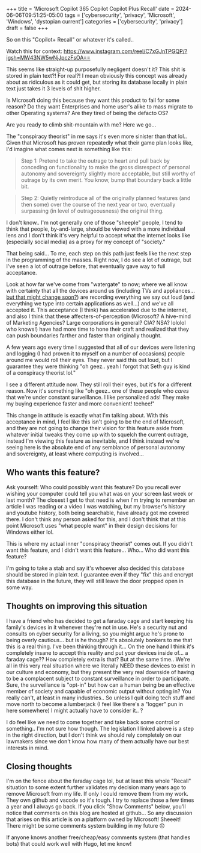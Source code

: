 +++
title = 'Microsoft Copilot 365 Copilot Copilot Plus Recall'
date = 2024-06-06T09:51:25-05:00
tags = ['cybersecurity', 'privacy', 'Microsoft', 'Windows', 'dystopian current']
categories = ['cybersecurity', 'privacy']
draft = false
+++

So on this "Copilot+ Recall" or whatever it's called..

Watch this for context: https://www.instagram.com/reel/C7xGJnTPGQP/?igsh=MW43NW5wNjJpczFsOA==

This seems like straight-up purposefully negligent doesn't it? This shit is stored in plain text?! For real?! I mean obviously this concept was already about as ridiculous as it could get, but storing its database locally in plain text just takes it 3 levels of shit higher.

Is Microsoft doing this because they want this product to fail for some reason? Do they want Enterprises and home user's alike to mass migrate to other Operating systems? Are they tired of being the defacto OS?

Are you ready to climb shit-mountain with me? Here we go...

The "conspiracy theorist" in me says it's even more sinister than that lol.. Given that Microsoft has proven repeatedly what their game plan looks like, I'd imagine what comes next is something like this:

>Step 1: Pretend to take the outrage to heart and pull back by conceding on functionality to make the gross disrespect of personal autonomy and sovereignty slightly more acceptable, but still worthy of outrage by its own merit. You know, bump that boundary back a little bit.

>Step 2: Quietly reintroduce all of the originally planned features (and then some) over the course of the next year or two, eventually surpassing (in level of outrageousness) the original thing.

I don't know.. I'm not generally one of those "sheeple" people, I tend to think that people, by-and-large, should be viewed with a more individual lens and I don't think it's very helpful to accept what the internet looks like (especially social media) as a proxy for my concept of "society."

That being said... To me, each step on this path just feels like the next step in the programming of the masses. Right now, I do see a lot of outrage, but I've seen a lot of outrage before, that eventually gave way to full acceptance.

Look at how far we've come from "watergate" to now; where we all know with certainty that all the devices around us (including TVs and appliances... [but that might change soon?][privacy]) are recording everything we say out loud (and everything we type into certain applications as well...) and we've all accepted it. This acceptance (I think) has accelerated due to the internet, and also I think that these affecters-of-perception (Microsoft? A hive-mind of Marketing Agencies? Large corporations in general? CIA? NSA? lololol who knows!) have had more time to hone their craft and realized that they can push boundaries farther and faster than originally thought.

A few years ago every time I suggested that all of our devices were listening and logging (I had proven it to myself on a number of occasions) people around me would roll their eyes. They never said this out loud, but I guarantee they were thinking "oh geez.. yeah I forgot that Seth guy is kind of a conspiracy theorist lol."

I see a different attitude now. They still roll their eyes, but it's for a different reason. Now it's something like "oh geez.. one of these people who _cares_ that we're under constant surveillance. I like personalized ads! They make my buying experience faster and more convenient! teehee!"

This change in attitude is exactly what I'm talking about. With this acceptance in mind, I feel like this isn't going to be the end of Microsoft, and they are not going to change their vision for this feature aside from whatever initial tweaks they come up with to squelch the current outrage, instead I'm viewing this feature as inevitable, and I think instead we're seeing here is the absolute end of any semblance of personal autonomy and sovereignty, at least where computing is involved...

## Who wants this feature?

Ask yourself: Who could possibly want this feature? Do you recall ever wishing your computer could tell you what was on your screen last week or last month? The closest I get to that need is when I'm trying to remember an article I was reading or a video I was watching, but my browser's history and youtube history, both being searchable, have already got me covered there. I don't think any person asked for this, and I don't think that at this point Microsoft uses "what people want" in their design decisions for Windows either lol.

This is where my actual inner "conspiracy theorist" comes out. If you didn't want this feature, and I didn't want this feature... Who... Who did want this feature?

I'm going to take a stab and say it's whoever also decided this database should be stored in plain text. I guarantee even if they "fix" this and encrypt this database in the future, they will still leave the door propped open in some way.

## Thoughts on improving this situation

I have a friend who has decided to get a faraday cage and start keeping his family's devices in it whenever they're not in use. He's a security nut and consults on cyber security for a living, so you might argue he's prone to being overly cautious... but is he though? It's absolutely bonkers to me that this is a real thing. I've been thinking through it... On the one hand I think it's completely insane to accept this reality and put your devices inside of... a faraday cage?? How completely extra is that? But at the same time.. We're all in this very real situation where we literally NEED these devices to exist in our culture and economy, but they present the very real downside of having to be a complacent subject to constant surveillance in order to participate.. Sure, the surveillance is "opt-in" but how can a human being be an effective member of society and capable of economic output without opting in? You really can't, at least in many industries.. So unless I quit doing tech stuff and move north to become a lumberjack (I feel like there's a "logger" pun in here somewhere) I might actually have to consider it.. ?

I do feel like we need to come together and take back some control or something.. I'm not sure how though. The legislation I linked above is a step in the right direction, but I don't think we should rely completely on our lawmakers since we don't know how many of them actually have our best interests in mind.

## Closing thoughts

I'm on the fence about the faraday cage lol, but at least this whole "Recall" situation to some extent further validates my decision many years ago to remove Microsoft from my life. If only I could remove them from my work. They own github and vscode so it's tough. I try to replace those a few times a year and I always go back. If you click "Show Comments" below, you'll notice that comments on this blog are hosted at github... So any discussion that arises on this article is on a platform owned by Microsoft! Sheeeit! There might be some comments system building in my future 😞

If anyone knows another free/cheap/easy comments system (that handles bots) that could work well with Hugo, let me know!

[privacy]: https://www.commerce.senate.gov/2023/7/smart-devices-appliances-with-hidden-microphones-cameras-must-be-disclosed-to-consumers

